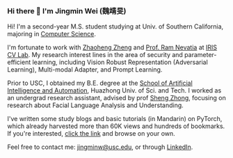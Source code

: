 ### Hi there 👋 I'm Jingmin Wei (魏靖旻)

Hi! I'm a second-year M.S. student studying at Univ. of Southern California, majoring in [Computer Science](https://www.cs.usc.edu/). 

I'm fortunate to work with [Zhaoheng Zheng](https://zhaohengz.github.io/) and [Prof. Ram Nevatia](https://sites.usc.edu/iris-cvlab/professor-ram-nevatia/) at [IRIS CV Lab](https://sites.usc.edu/iris-cvlab/). My research interest lines in the area of security and parameter-efficient learning, including Vision Robust Representation (Adversarial Learning), Multi-modal Adapter, and Prompt Learning.

Prior to USC, I obtained my B.E. degree at the [School of Artificial Intelligence and Automation](http://english.aia.hust.edu.cn/), Huazhong Univ. of Sci. and Tech. I worked as an undergrad research assistant, advised by prof [Sheng Zhong](http://faculty.hust.edu.cn/zhongsheng/en/index.htm), focusing on research about Facial Language Analysis and Understanding.

I've written some study blogs and basic tutorials (in Mandarin) on PyTorch, which already harvested more than 60K views and hundreds of bookmarks. If you're interested, [click the link](https://blog.csdn.net/weixin_44979150/category_11618935.html) and browse on your own.

Feel free to contact me: jingminw@usc.edu, or through [LinkedIn](https://www.linkedin.com/in/jingminwei/).
